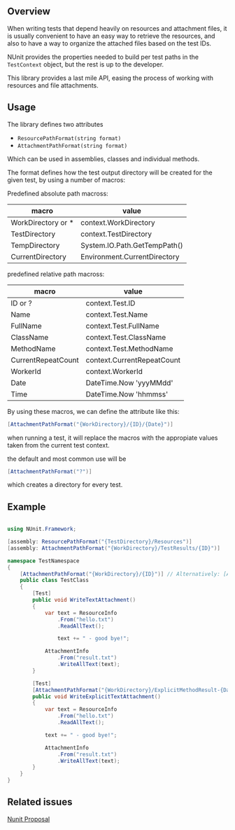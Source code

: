 ﻿


## Overview

When writing tests that depend heavily on resources and attachment files, it is usually
convenient to have an easy way to retrieve the resources, and also to have a way to
organize the attached files based on the test IDs.

NUnit provides the properties needed to build per test paths in the `TestContext` object,
but the rest is up to the developer.

This library provides a last mile API, easing the process of working with resources and file attachments.

## Usage

The library defines two attributes

- `ResourcePathFormat(string format)`
- `AttachmentPathFormat(string format)`

Which can be used in assemblies, classes and individual methods.

The format defines how the test output directory will be created for the given test, by using a number of macros:

Predefined absolute path macross:

|macro|value|
|-|-|
| WorkDirectory or * | context.WorkDirectory |
| TestDirectory | context.TestDirectory |
| TempDirectory | System.IO.Path.GetTempPath() |
| CurrentDirectory | Environment.CurrentDirectory |

predefined relative path macross:

|macro|value|
|-|-|
| ID or ? | context.Test.ID |
| Name | context.Test.Name |
| FullName | context.Test.FullName |
| ClassName | context.Test.ClassName |
| MethodName | context.Test.MethodName |
| CurrentRepeatCount | context.CurrentRepeatCount |
| WorkerId | context.WorkerId |
| Date | DateTime.Now 'yyyMMdd' |
| Time | DateTime.Now 'hhmmss' |

By using these macros, we can define the attribute like this:

```c#
[AttachmentPathFormat("{WorkDirectory}/{ID}/{Date}")]
```

when running a test, it will replace the macros with the appropiate
values taken from the current test context.

the default and most common use will be

```c#
[AttachmentPathFormat("?")]
```

which creates a directory for every test.


## Example

```c#

using NUnit.Framework;

[assembly: ResourcePathFormat("{TestDirectory}/Resources")]
[assembly: AttachmentPathFormat("{WorkDirectory}/TestResults/{ID}")]

namespace TestNamespace
{
    [AttachmentPathFormat("{WorkDirectory}/{ID}")] // Alternatively: [AttachmentPathFormat("?")]
    public class TestClass
    {
        [Test]
        public void WriteTextAttachment()        
        {
            var text = ResourceInfo
                .From("hello.txt")
                .ReadAllText();

                text += " - good bye!";

            AttachmentInfo
                .From("result.txt")
                .WriteAllText(text);            
        }

        [Test]
        [AttachmentPathFormat("{WorkDirectory}/ExplicitMethodResult-{Date}-{Time}")]
        public void WriteExplicitTextAttachment()
        {
            var text = ResourceInfo
                .From("hello.txt")
                .ReadAllText();

            text += " - good bye!";

            AttachmentInfo
                .From("result.txt")
                .WriteAllText(text);     
        }
    }
}

```

## Related issues

[Nunit Proposal](https://github.com/nunit/nunit/issues/4020)